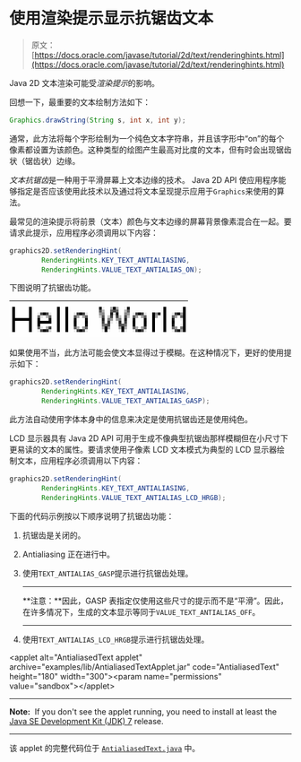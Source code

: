 # 使用渲染提示显示抗锯齿文本

> 原文： [https://docs.oracle.com/javase/tutorial/2d/text/renderinghints.html](https://docs.oracle.com/javase/tutorial/2d/text/renderinghints.html)

Java 2D 文本渲染可能受*渲染提示*的影响。

回想一下，最重要的文本绘制方法如下：

```java
Graphics.drawString(String s, int x, int y);

```

通常，此方法将每个字形绘制为一个纯色文本字符串，并且该字形中“on”的每个像素都设置为该颜色。这种类型的绘图产生最高对比度的文本，但有时会出现锯齿状（锯齿状）边缘。

*文本抗锯齿*是一种用于平滑屏幕上文本边缘的技术。 Java 2D API 使应用程序能够指定是否应该使用此技术以及通过将文本呈现提示应用于`Graphics`来使用的算法。

最常见的渲染提示将前景（文本）颜色与文本边缘的屏幕背景像素混合在一起。要请求此提示，应用程序必须调用以下内容：

```java
graphics2D.setRenderingHint(
        RenderingHints.KEY_TEXT_ANTIALIASING,
        RenderingHints.VALUE_TEXT_ANTIALIAS_ON);

```

下图说明了抗锯齿功能。

![This figure represents an antialiasing hint for the Hello World string.](img/bf6237ded1096f96cba33265b6b44e05.jpg)

如果使用不当，此方法可能会使文本显得过于模糊。在这种情况下，更好的使用提示如下：

```java
graphics2D.setRenderingHint(
        RenderingHints.KEY_TEXT_ANTIALIASING,
        RenderingHints.VALUE_TEXT_ANTIALIAS_GASP);

```

此方法自动使用字体本身中的信息来决定是使用抗锯齿还是使用纯色。

LCD 显示器具有 Java 2D API 可用于生成不像典型抗锯齿那样模糊但在小尺寸下更易读的文本的属性。要请求使用子像素 LCD 文本模式为典型的 LCD 显示器绘制文本，应用程序必须调用以下内容：

```java
graphics2D.setRenderingHint(
        RenderingHints.KEY_TEXT_ANTIALIASING,
        RenderingHints.VALUE_TEXT_ANTIALIAS_LCD_HRGB);

```

下面的代码示例按以下顺序说明了抗锯齿功能：

1.  抗锯齿是关闭的。
2.  Antialiasing 正在进行中。
3.  使用`TEXT_ANTIALIAS_GASP`提示进行抗锯齿处理。

    * * *

    **注意：**因此，GASP 表指定仅使用这些尺寸的提示而不是“平滑”。因此，在许多情况下，生成的文本显示等同于`VALUE_TEXT_ANTIALIAS_OFF`。

    * * *

4.  使用`TEXT_ANTIALIAS_LCD_HRGB`提示进行抗锯齿处理。

&lt;applet alt="AntialiasedText applet" archive="examples/lib/AntialiasedTextApplet.jar" code="AntialiasedText" height="180" width="300"&gt;&lt;param name="permissions" value="sandbox"&gt;&lt;/applet&gt;

* * *

**Note:**  If you don't see the applet running, you need to install at least the [Java SE Development Kit (JDK) 7](http://www.oracle.com/technetwork/java/javase/downloads/index.html) release.

* * *

该 applet 的完整代码位于 [`AntialiasedText.java`](examples/AntialiasedText.java) 中。